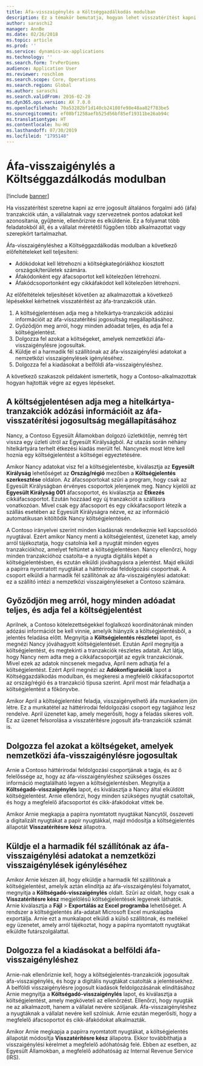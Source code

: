 ```yaml
---
title: Áfa-visszaigénylés a Költséggazdálkodás modulban
description: Ez a témakör bemutatja, hogyan lehet visszatérítést kapni az erre jogosult általános forgalmi adó (áfa) tranzakciók után.
author: saraschi2
manager: AnnBe
ms.date: 02/26/2018
ms.topic: article
ms.prod: ''
ms.service: dynamics-ax-applications
ms.technology: ''
ms.search.form: TrvPerDiems
audience: Application User
ms.reviewer: roschlom
ms.search.scope: Core, Operations
ms.search.region: Global
ms.author: saraschi
ms.search.validFrom: 2016-02-28
ms.dyn365.ops.version: AX 7.0.0
ms.openlocfilehash: 70a53282bf1d140cb24108fe98e48aa82f783be5
ms.sourcegitcommit: ef08bf1258aefb525d56bf85ef19311be26ab94c
ms.translationtype: HT
ms.contentlocale: hu-HU
ms.lasthandoff: 07/30/2019
ms.locfileid: "1795148"
---
```

# <a name="vat-recovery-in-expense-management"></a>Áfa-visszaigénylés a Költséggazdálkodás modulban

[!include [banner](../includes/banner.md)]

Ha visszatérítést szeretne kapni az erre jogosult általános forgalmi adó (áfa) tranzakciók után, a vállalatnak vagy szervezetnek pontos adatokat kell azonosítania, gyűjtenie, ellenőriznie és elküldenie. Ez a folyamat több feladatokból áll, és a vállalat méretétől függően több alkalmazottat vagy szerepkört tartalmazhat.

Áfa-visszaigényléshez a Költséggazdálkodás modulban a következő előfeltételeket kell teljesíteni:

- Adókódokat kell létrehozni a költségkategóriákhoz kiosztott országok/területek számára.
- Áfakódonként egy áfacsoportot kell kötelezően létrehozni.
- Áfakódcsoportonként egy cikkáfakódot kell kötelezően létrehozni.

Az előfeltételek teljesítését követően az alkalmazottak a következő lépésekkel kérhetnek visszatérítést az áfa-tranzakciók után.

1. A költségjelentésen adja meg a hitelkártya-tranzakciók adózási információit az áfa-visszatérítési jogosultság megállapításához.
2. Győződjön meg arról, hogy minden adóadat teljes, és adja fel a költségjelentést.
3. Dolgozza fel azokat a költségeket, amelyek nemzetközi áfa-visszaigénylésre jogosultak.
4. Küldje el a harmadik fél szállítónak az áfa-visszaigénylési adatokat a nemzetközi visszaigénylések igényléséhez.
5. Dolgozza fel a kiadásokat a belföldi áfa-visszaigényléshez.

A következő szakaszok példaként ismertetik, hogy a Contoso-alkalmazottak hogyan hajtották végre az egyes lépéseket.

## <a name="on-an-expense-report-enter-tax-information-about-credit-card-transactions-to-identify-eligible-vat-refunds"></a>A költségjelentésen adja meg a hitelkártya-tranzakciók adózási információit az áfa-visszatérítési jogosultság megállapításához

Nancy, a Contoso Egyesült Államokban dolgozó üzletkötője, nemrég tért vissza egy üzleti útról az Egyesült Királyságból. Az utazás során néhány hitelkártyára terhelt étkezési kiadás merült fel. Nancynek most létre kell hoznia egy költségjelentést a költségei egyeztetésére.

Amikor Nancy adatokat visz fel a költségjelentésbe, kiválasztja az **Egyesült Királyság** lehetőséget az **Ország/régió** mezőben a **Költségjelentés szerkesztése** oldalon. Az áfacsoportokat szűri a program, hogy csak az Egyesült Királyságban érvényes csoportok jelenjenek meg. Nancy kijelöli az **Egyesült Királyság 001** áfacsoportot, és kiválasztja az **Étkezés** cikkáfacsoportot. Ezután hozzáad egy új tranzakciót a szállásra vonatkozóan. Mivel csak egy áfacsoport és egy cikkáfacsoport létezik a szállás esetében az Egyesült Királyságra nézve, ez az információ automatikusan kitöltődik Nancy költségjelentésén.

A Contoso irányelvei szerint minden kiadásnak rendelkeznie kell kapcsolódó nyugtával. Ezért amikor Nancy menti a költségjelentést, üzenetet kap, amely arról tájékoztatja, hogy csatolnia kell a nyugtát minden egyes tranzakciókhoz, amelyet feltüntet a költségjelentésen. Nancy ellenőrzi, hogy minden tranzakcióhoz csatolta-e a nyugta digitális képét a költségjelentésben, és ezután elküldi jóváhagyásra a jelentést. Majd elküldi a papírra nyomtatott nyugtákat a háttérirodai feldolgozási csoportnak. A csoport elküldi a harmadik fél szállítónak az áfa-visszaigénylési adatokat: ez a szállító intézi a nemzetközi visszaigényléseket a Contoso számára.

## <a name="make-sure-that-all-tax-information-is-complete-and-then-post-the-expense-report"></a>Győződjön meg arról, hogy minden adóadat teljes, és adja fel a költségjelentést

Aprilnek, a Contoso kötelezettségekkel foglalkozó koordinátorának minden adózási információt be kell vinnie, amelyik hiányzik a költségjelentésből, a jelentés feladása előtt. Megnyitja a **Költségjelentés részletei** lapot, és megnézi Nancy jóváhagyott költségjelentését. Ezután April megnyitja a költségjelentést, és megtekinti a tranzakciók részletes adatait. Azt látja, hogy Nancy nem adta meg a cikkáfacsoportját az egyik tranzakciónak. Mivel ezek az adatok nincsenek megadva, April nem adhatja fel a költségjelentést. Ezért April megnézi az **Adókonfigurációk** lapot a Költséggazdálkodás modulban, és megkeresi a megfelelő cikkáfacsoportot az ország/régió és a tranzakció típusa szerint. April most már feladhatja a költségjelentést a főkönyvbe.

Amikor April a költségjelentést feladja, visszaigényelhető áfa munkaelem jön létre. Ez a munkatétel az háttérirodai feldolgozási csoport egy tagjához lesz rendelve. April üzenetet kap, amely megerősíti, hogy a feladás sikeres volt. Ez az üzenet felsorolása a visszatérítésre jogosult áfa-tranzakciók számát is.

## <a name="process-expenses-that-are-eligible-for-international-vat-recovery"></a>Dolgozza fel azokat a költségeket, amelyek nemzetközi áfa-visszaigénylésre jogosultak

Arnie a Contoso háttérirodai feldolgozási csoportjának a tagja, és az ő felelőssége az, hogy az áfa-visszaigényléshez szükséges összes információ megtalálható legyen a költségjelentésben. Megnyitja a **Költségadó-visszaigénylés** lapot, és kiválasztja a Nancy által elküldött költségjelentést. Arnie ellenőrzi, hogy minden szükséges nyugtát csatoltak, és hogy a megfelelő áfacsoportot és cikk-áfakódokat vittek be.

Amikor Arnie megkapja a papírra nyomtatott nyugtákat Nancytől, összeveti a digitalizált nyugtákat a papír nyugtákkal, majd módosítja a költségjelentés állapotát **Visszatérítésre kész** állapotra.

## <a name="send-vat-recovery-data-to-the-third-party-vendor-to-file-international-recovery-returns"></a>Küldje el a harmadik fél szállítónak az áfa-visszaigénylési adatokat a nemzetközi visszaigénylések igényléséhez

Amikor Arnie készen áll, hogy elküldje a harmadik fél szállítónak a költségjelentést, amelyik aztán elindítja az áfa-visszaigénylési folyamatot, megnyitja a **Költségadó-visszaigénylés** oldalt. Szűri az oldalt, hogy csak a **Visszatérítésre kész** megjelölésű költségjelentések legyenek láthatók. Arnie kiválasztja a **Fájl** &gt; **Exportálás az Excel programba** lehetőséget. A rendszer a költségjelentés áfa-adatait Microsoft Excel munkalapba exportálja. Arnie ezt a munkalapot elküldi a külső szállítónak, és mellékel egy üzenetet, amely arról tájékoztat, hogy a papírra nyomtatott nyugtákat elküldte futárszolgálattal.

## <a name="process-expenses-for-domestic-vat-recovery"></a>Dolgozza fel a kiadásokat a belföldi áfa-visszaigényléshez

Arnie-nak ellenőriznie kell, hogy a költségjelentés-tranzakciók jogosultak áfa-visszaigénylés, és hogy a digitális nyugtákat csatolták a jelentésekhez. A belföldi visszaigénylésre jogosult kiadások feldolgozásának elindításához Arnie megnyitja a **Költségadó-visszaigénylés** lapot, és kiválasztja a költségjelentést, amely megköveteli az ellenőrzést. Ellenőrzi, hogy nyugták ne az alkalmazott, hanem a vállalat nevére szóljanak. Áfa-visszaigényléshez a nyugtáknak a vállalat nevére kell szólniuk. Arnie ezután megerősíti, hogy a megfelelő áfacsoportot és cikk-áfakódokat alkalmazták.

Amikor Arnie megkapja a papírra nyomtatott nyugtákat, a költségjelentés állapotát módosítja **Visszatérítésre kész** állapotra. Ekkor továbbíthatja a visszaigénylési kérelmet a megfelelő adóhatóság felé. Ebben az esetben, az Egyesült Államokban, a megfelelő adóhatóság az Internal Revenue Service (IRS).
